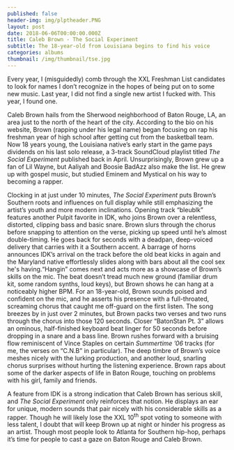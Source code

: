 ```yaml
---
published: false
header-img: img/plptheader.PNG
layout: post
date: 2018-06-06T00:00:00.000Z
title: Caleb Brown - The Social Experiment
subtitle: The 18-year-old from Louisiana begins to find his voice
categories: albums
thumbnail: /img/thumbnail/tse.jpg
---
```

<p>Every year, I (misguidedly) comb through the XXL Freshman List candidates to look for names I don&rsquo;t recognize in the hopes of being put on to some new music. Last year, I did not find a single new artist I fucked with. This year, I found one.</p>
<p>Caleb Brown hails from the Sherwood neighborhood of Baton Rouge, LA, an area just to the north of the heart of the city. According to the bio on his website, Brown (rapping under his legal name) began focusing on rap his freshman year of high school after getting cut from the basketball team. Now 18 years young, the Louisiana native&rsquo;s early start in the game pays dividends on his last solo release, a 3-track SoundCloud playlist titled <em>The Social Experiment</em> published back in April. Unsurprisingly, Brown grew up a fan of Lil Wayne, but Aaliyah and Boosie BadAzz also make the list. He grew up with gospel music, but studied Eminem and Mystical on his way to becoming a rapper.</p>
<p>Clocking in at just under 10 minutes, <em>The Social Experiment</em> puts Brown&rsquo;s Southern roots and influences on full display while still emphasizing the artist&rsquo;s youth and more modern inclinations. Opening track &ldquo;bleublk&rdquo; features another Pulpit favorite in IDK, who joins Brown over a relentless, distorted, clipping bass and basic snare. Brown slurs through the chorus before snapping to attention on the verse, picking up speed until he&rsquo;s almost double-timing. He goes back for seconds with a deadpan, deep-voiced delivery that carries with it a Southern accent. A barrage of horns announces IDK&rsquo;s arrival on the track before the old beat kicks in again and the Maryland native effortlessly slides along with bars about all the cool sex he's having.&ldquo;Hangin&rdquo; comes next and acts more as a showcase of Brown&rsquo;s skills on the mic. The beat doesn&rsquo;t tread much new ground (familiar drum kit, some random synths, loud keys), but Brown shows he can hang at a noticeably higher BPM. For an 18-year-old, Brown sounds poised and confident on the mic, and he asserts his presence with a full-throated, screaming chorus that caught me off-guard on the first listen. The song breezes by in just over 2 minutes, but Brown packs two verses and two runs through the chorus into those 120 seconds. Closer &ldquo;BatonStan Pt. 3&rdquo; allows an ominous, half-finished keyboard beat linger for 50 seconds before dropping in a snare and a bass line. Brown rushes forward with a bruising flow reminiscent of Vince Staples on certain <em>Summertime &rsquo;06 </em>tracks (for me, the verses on &ldquo;C.N.B&rdquo; in particular). The deep timbre of Brown&rsquo;s voice meshes nicely with the lurking production, and another loud, snarling chorus surprises without hurting the listening experience. Brown raps about some of the darker aspects of life in Baton Rouge, touching on problems with his girl, family and friends.</p>
<p>A feature from IDK is a strong indication that Caleb Brown has serious skill, and <em>The Social Experiment </em>only reinforces that notion. He displays an ear for unique, modern sounds that pair nicely with his considerable skills as a rapper. Though he will likely lose the XXL 10<sup>th</sup> spot voting to someone with less talent, I doubt that will keep Brown up at night or hinder his progress as an artist. Though most people look to Atlanta for Southern hip-hop, perhaps it&rsquo;s time for people to cast a gaze on Baton Rouge and Caleb Brown.</p>